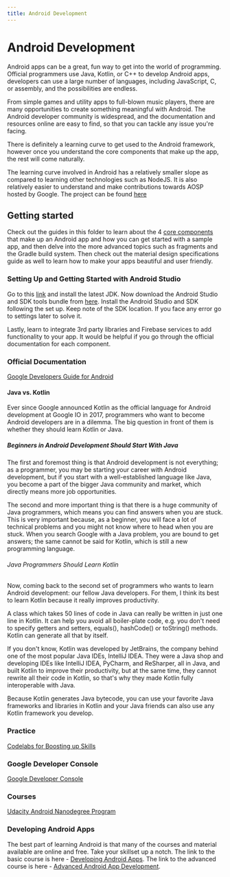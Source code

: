 ```yaml
---
title: Android Development
---
```

# Android Development

Android apps can be a great, fun way to get into the world of programming. Official programmers use Java, Kotlin, or C++ to develop Android apps, developers can use a large number of languages, including JavaScript, C, or assembly, and the possibilities are endless.

From simple games and utility apps to full-blown music players, there are many opportunities to create something meaningful with Android. The Android developer community is widespread, and the documentation and resources online are easy to find, so that you can tackle any issue you're facing.

There is definitely a learning curve to get used to the Android framework, however once you understand the core components that make up the app, the rest will come naturally.

The learning curve involved in Android has a relatively smaller slope as compared to learning other technologies such as NodeJS. It is also relatively easier to understand and make contributions towards AOSP hosted by Google. The project can be found [here](https://source.android.com/) 

## Getting started
Check out the guides in this folder to learn about the 4 [core components](core-components/index.md) that make up an Android app and how you can get started with a sample app, and then delve into the more advanced topics such as fragments and the Gradle build system. Then check out the material design specifications guide as well to learn how to make your apps beautiful and user friendly.

### Setting Up and Getting Started with Android Studio
Go to this [link](https://www.oracle.com/technetwork/java/javase/downloads/index.html) and install the latest JDK.
Now download the Android Studio and SDK tools bundle from [here](https://developer.android.com/studio/).
Install the Android Studio and SDK following the set up. Keep note of the SDK location.
If you face any error go to settings later to solve it.

Lastly, learn to integrate 3rd party libraries and Firebase services to add functionality to your app. It would be helpful if you go through the official documentation for each component.

### Official Documentation

[Google Developers Guide for Android](https://developer.android.com/training/index.html)

#### Java vs. Kotlin

Ever since Google announced Kotlin as the official language for Android development at Google IO in 2017, programmers who want to become Android developers are in a dilemma. The big question in front of them is whether they should learn Kotlin or Java.

##### Beginners in Android Development Should Start With Java

The first and foremost thing is that Android development is not everything; as a programmer, you may be starting your career with Android development, but if you start with a well-established language like Java, you become a part of the bigger Java community and market, which directly means more job opportunities.

The second and more important thing is that there is a huge community of Java programmers, which means you can find answers when you are stuck. This is very important because, as a beginner, you will face a lot of technical problems and you might not know where to head when you are stuck. When you search Google with a Java problem, you are bound to get answers; the same cannot be said for Kotlin, which is still a new programming language.

###### Java Programmers Should Learn Kotlin

Now, coming back to the second set of programmers who wants to learn Android development: our fellow Java developers. For them, I think its best to learn Kotlin because it really improves productivity.

A class which takes 50 lines of code in Java can really be written in just one line in Kotlin. It can help you avoid all boiler-plate code, e.g. you don't need to specify getters and setters, equals(), hashCode() or toString() methods. Kotlin can generate all that by itself.

If you don't know, Kotlin was developed by JetBrains, the company behind one of the most popular Java IDEs, IntelliJ IDEA. They were a Java shop and developing IDEs like IntelliJ IDEA, PyCharm, and ReSharper, all in Java, and built Kotlin to improve their productivity, but at the same time, they cannot rewrite all their code in Kotlin, so that's why they made Kotlin fully interoperable with Java.

Because Kotlin generates Java bytecode, you can use your favorite Java frameworks and libraries in Kotlin and your Java friends can also use any Kotlin framework you develop.

### Practice

[Codelabs for Boosting up Skills](https://codelabs.developers.google.com)

### Google Developer Console

[Google Developer Console](https://developer.android.com/distribute/console/)

### Courses

[Udacity Android Nanodegree Program](https://udacity.com/course/android-developer-nanodegree-by-google--nd801)

### Developing Android Apps

The best part of learning Android is that many of the courses and material available are online and free. Take your skillset up a notch.
The link to the basic course is here - [Developing Android Apps](https://udacity.com/course/new-android-fundamentals--ud851).
The link to the advanced course is here - [Advanced Android App Development](https://www.udacity.com/course/advanced-android-app-development--ud855). 
